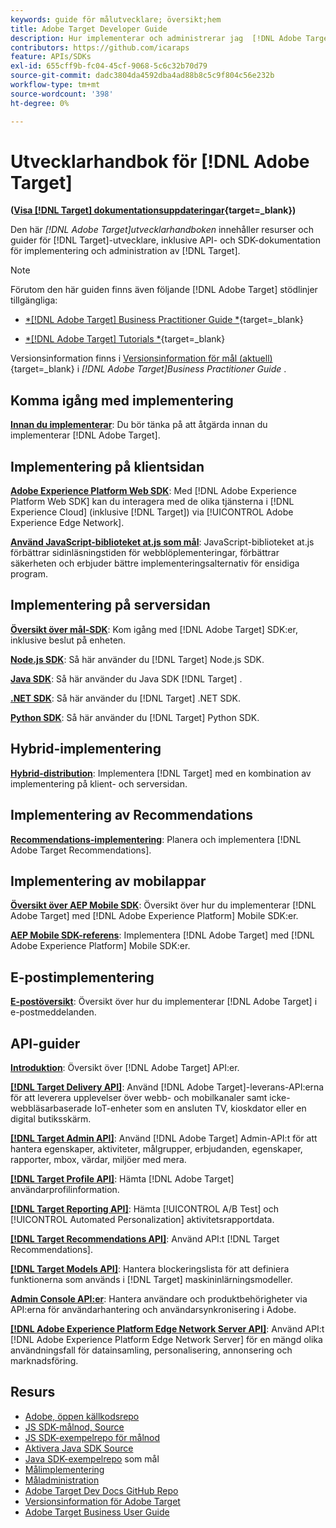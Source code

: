 ```yaml
---
keywords: guide för målutvecklare; översikt;hem
title: Adobe Target Developer Guide
description: Hur implementerar och administrerar jag  [!DNL Adobe Target]  och arbetar med dess API:er och SDK:er?
contributors: https://github.com/icaraps
feature: APIs/SDKs
exl-id: 655cff9b-fc04-45cf-9068-5c6c32b70d79
source-git-commit: dadc3804da4592dba4ad88b8c5c9f804c56e232b
workflow-type: tm+mt
source-wordcount: '398'
ht-degree: 0%

---
```


# Utvecklarhandbok för [!DNL Adobe Target]

**([Visa [!DNL Target] dokumentationsuppdateringar](https://experienceleague.adobe.com/docs/target/using/release-notes/doc-change.html?lang=sv-SE){target=_blank})**

Den här *[!DNL Adobe Target]utvecklarhandboken* innehåller resurser och guider för [!DNL Target]-utvecklare, inklusive API- och SDK-dokumentation för implementering och administration av [!DNL Target].

>[!NOTE]
>
>Förutom den här guiden finns även följande [!DNL Adobe Target] stödlinjer tillgängliga:
>
>* [*[!DNL Adobe Target] Business Practitioner Guide *](https://experienceleague.adobe.com/docs/target/using/target-home.html?lang=sv-SE){target=_blank}
>
>* [*[!DNL Adobe Target] Tutorials *](https://experienceleague.adobe.com/docs/target-learn/tutorials/overview.html?lang=sv-SE){target=_blank}
>
>Versionsinformation finns i [Versionsinformation för mål (aktuell)](https://experienceleague.adobe.com/docs/target/using/release-notes/release-notes.html?lang=sv-SE){target=_blank} i *[!DNL Adobe Target]Business Practitioner Guide* .

## Komma igång med implementering

**[Innan du implementerar](/help/dev/before-implement/considerations-before-you-implement-target.md)**: Du bör tänka på att åtgärda innan du implementerar [!DNL Adobe Target].

## Implementering på klientsidan

[**Adobe Experience Platform Web SDK**](/help/dev/implement/client-side/aep-web-sdk.md): Med [!DNL Adobe Experience Platform Web SDK] kan du interagera med de olika tjänsterna i [!DNL Experience Cloud] (inklusive [!DNL Target]) via [!UICONTROL Adobe Experience Edge Network].

[**Använd JavaScript-biblioteket at.js som mål**](/help/dev/implement/client-side/overview.md): JavaScript-biblioteket at.js förbättrar sidinläsningstiden för webblöplementeringar, förbättrar säkerheten och erbjuder bättre implementeringsalternativ för ensidiga program.

## Implementering på serversidan

[**Översikt över mål-SDK**](implement/server-side/server-side-overview.md): Kom igång med [!DNL Adobe Target] SDK:er, inklusive beslut på enheten.

[**Node.js SDK**](implement/server-side/node-js/overview.md): Så här använder du [!DNL Target] Node.js SDK.

[**Java SDK**](implement/server-side/java/overview.md): Så här använder du Java SDK [!DNL Target] .

[**.NET SDK**](implement/server-side/net/overview.md): Så här använder du [!DNL Target] .NET SDK.

[**Python SDK**](implement/server-side/python/overview.md): Så här använder du [!DNL Target] Python SDK.

## Hybrid-implementering

[**Hybrid-distribution**](implement/hybrid/hybrid-overview.md): Implementera [!DNL Target] med en kombination av implementering på klient- och serversidan.

## Implementering av Recommendations

[**Recommendations-implementering**](implement/recommendations/recommendations.md): Planera och implementera [!DNL Adobe Target Recommendations].

## Implementering av mobilappar

[**Översikt över AEP Mobile SDK**](implement/mobile/overview.md): Översikt över hur du implementerar [!DNL Adobe Target] med [!DNL Adobe Experience Platform] Mobile SDK:er.

[**AEP Mobile SDK-referens**](https://developer.adobe.com/client-sdks/documentation/): Implementera [!DNL Adobe Target] med [!DNL Adobe Experience Platform] Mobile SDK:er.

## E-postimplementering

[**E-postöversikt**](implement/email/overview.md): Översikt över hur du implementerar [!DNL Adobe Target] i e-postmeddelanden.

## API-guider

[**Introduktion**](before-administer/target-api-overview.md): Översikt över [!DNL Adobe Target] API:er.

[**[!DNL Target Delivery API]**](/help/dev/implement/delivery-api/overview.md): Använd [!DNL Adobe Target]-leverans-API:erna för att leverera upplevelser över webb- och mobilkanaler samt icke-webbläsarbaserade IoT-enheter som en ansluten TV, kioskdator eller en digital butiksskärm.

[**[!DNL Target Admin API]**](administer/admin-api/admin-api-overview-new.md): Använd [!DNL Adobe Target] Admin-API:t för att hantera egenskaper, aktiviteter, målgrupper, erbjudanden, egenskaper, rapporter, mbox, värdar, miljöer med mera.

[**[!DNL Target Profile API]**](/help/dev/administer/profile-api/profiles-api.md): Hämta [!DNL Adobe Target] användarprofilinformation.

[**[!DNL Target Reporting API]**](https://developer.adobe.com/target/administer/admin-api/#tag/Reports): Hämta [!UICONTROL A/B Test] och [!UICONTROL Automated Personalization] aktivitetsrapportdata.

[**[!DNL Target Recommendations API]**](https://developer.adobe.com/target/administer/recommendations-api/): Använd API:t [!DNL Target Recommendations].

[**[!DNL Target Models API]**](administer/models-api/models-api-overview.md): Hantera blockeringslista för att definiera funktionerna som används i [!DNL Target] maskininlärningsmodeller.

[**Admin Console API:er**](https://developer.adobe.com/umapi/): Hantera användare och produktbehörigheter via API:erna för användarhantering och användarsynkronisering i Adobe.

[**[!DNL Adobe Experience Platform Edge Network Server API]**](https://experienceleague.adobe.com/docs/experience-platform/edge-network-server-api/overview.html?lang=sv-SE): Använd API:t [!DNL Adobe Experience Platform Edge Network Server] för en mängd olika användningsfall för datainsamling, personalisering, annonsering och marknadsföring.

## Resurs

* [Adobe, öppen källkodsrepo](https://github.com/adobe)
* [JS SDK-målnod, Source](https://github.com/adobe/target-nodejs-sdk)
* [JS SDK-exempelrepo för målnod](https://github.com/adobe/target-nodejs-sdk-samples)
* [Aktivera Java SDK Source](https://github.com/adobe/target-java-sdk)
* [Java SDK-exempelrepo](https://github.com/adobe/target-java-sdk-samples) som mål
* [Målimplementering](./before-implement/prepare-to-implement-target.md)
* [Måladministration](./before-administer/target-api-overview.md)
* [Adobe Target Dev Docs GitHub Repo](https://github.com/AdobeDocs/target-developers)
* [Versionsinformation för Adobe Target](https://experienceleague.adobe.com/docs/target/using/release-notes/release-notes.html?lang=sv-SE)
* [Adobe Target Business User Guide](https://experienceleague.adobe.com/docs/target/using/target-home.html?lang=sv-SE)


